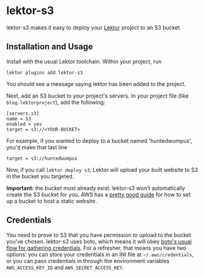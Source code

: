 # lektor-s3 #

lektor-s3 makes it easy to deploy your
[Lektor](https://github.com/lektor/lektor) project to an S3 bucket.

## Installation and Usage ##
Install with the usual Lektor toolchain. Within your project, run
```
lektor plugins add lektor-s3
```
You should see a message saying lektor has been added to the project.

Next, add an S3 bucket to your project's servers. In your project file
(like `blog.lektorproject`), add the following:

```
[servers.s3]
name = S3
enabled = yes
target = s3://<YOUR-BUCKET>
```

For example, if you wanted to deploy to a bucket named 'huntedwumpus',
you'd make that last line

```
target = s3://huntedwumpus
```

Now, if you call `lektor deploy s3`, Lektor will upload your built
website to S3 in the bucket you targeted.

**Important:** the bucket must already exist. lektor-s3 won't
automatically create the S3 bucket for you. AWS has a
[pretty good guide](http://docs.aws.amazon.com/gettingstarted/latest/swh/website-hosting-intro.html)
for how to set up a bucket to host a static website.

## Credentials ##

You need to prove to S3 that you have permission to upload to the
bucket you've chosen. lektor-s3 uses boto, which means it will obey
[boto's usual flow for gathering credentials](http://boto3.readthedocs.org/en/latest/guide/configuration.html). For a refresher, that means you have two options: you can store your
credentials in an INI file at `~/.aws/credentials`, or you can pass
credentials in through the environment variables `AWS_ACCESS_KEY_ID`
and `AWS_SECRET_ACCESS_KEY`.
